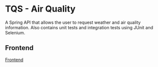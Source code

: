 # TQS - Air Quality

A Spring API that allows the user to request weather and air quality information. Also contains unit tests and integration tests using JUnit and Selenium.

## Frontend

[Frontend](https://github.com/PBCandoso/web_airquality)
